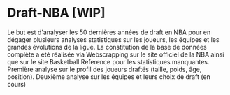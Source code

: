 # Draft-NBA [WIP]

Le but est d'analyser les 50 dernières années de draft en NBA pour en dégager plusieurs analyses statistiques sur les joueurs, les équipes et les grandes évolutions de la ligue.
La constitution de la base de données complète a été réalisée via Webscrapping sur le site officiel de la NBA ainsi que sur le site Basketball Reference pour les statistiques manquantes. 
Première analyse sur le profil des joueurs draftés (taille, poids, âge, position).
Deuxième analyse sur les équipes et leurs choix de draft (en cours)
